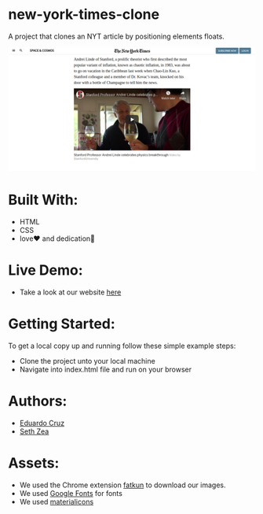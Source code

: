 # new-york-times-clone
A project that clones an NYT article by positioning elements floats. 

![alt text](https://github.com/sz16900/new-york-times-clone/blob/final-details/images/ny-screenshot.png)

# Built With:
- HTML
- CSS
- love:heart: and dedication:muscle:

# Live Demo:
- Take a look at our website [here](https://sz16900.github.io/new-york-times-clone/)

# Getting Started:
To get a local copy up and running follow these simple example steps:

- Clone the project unto your local machine
- Navigate into index.html file and run on your browser

# Authors:
- [Eduardo Cruz](https://github.com/edcrux)
- [Seth Zea](https://github.com/sz16900)

# Assets:
- We used the Chrome extension [fatkun](https://chrome.google.com/webstore/detail/fatkun-batch-download-ima/nnjjahlikiabnchcpehcpkdeckfgnohf?hl=en) to download our images.
- We used [Google Fonts](https://fonts.google.com/) for fonts
- We used [materialicons](https://material.io/resources/icons/)

